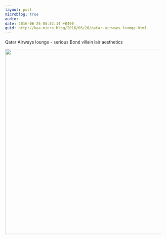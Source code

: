 ```yaml
---
layout: post
microblog: true
audio: 
date: 2016-06-26 05:52:14 +0400
guid: http://kaa.micro.blog/2016/06/26/qatar-airways-lounge.html
---
```

Qatar Airways lounge - serious Bond villain lair aesthetics

<img src="https://www.kaa.bz/uploads/2018/3a33aa69a6.jpg" width="600" height="600" />
